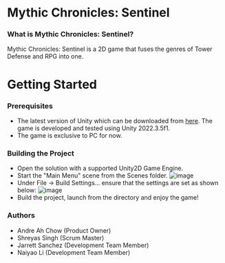 # Mythic Chronicles: Sentinel

### What is Mythic Chronicles: Sentinel?
Mythic Chronicles: Sentinel is a 2D game that fuses the genres of Tower Defense and RPG into one.

# Getting Started

### Prerequisites
- The latest version of Unity which can be downloaded from [here](https://unity.com/download). The game is developed and tested using Unity 2022.3.5f1.
- The game is exclusive to PC for now.

### Building the Project
- Open the solution with a supported Unity2D Game Engine.
- Start the "Main Menu" scene from the Scenes folder.
![image](https://github.com/jarrettsanchez/mythics/assets/133571345/eff124a9-9f33-46f3-8a1c-6462603065e5)
- Under File -> Build Settings... ensure that the settings are set as shown below:
![image](https://github.com/jarrettsanchez/mythics/assets/133571345/14c3cb01-efa4-4384-b23b-bd7ba35b925b)
- Build the project, launch from the directory and enjoy the game!

### Authors
- Andre Ah Chow (Product Owner)
- Shreyas Singh (Scrum Master)
- Jarrett Sanchez (Development Team Member)
- Naiyao Li (Development Team Member)
